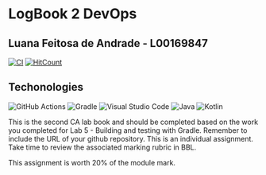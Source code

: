 # LogBook 2 DevOps
## Luana Feitosa de Andrade - L00169847

[![CI](https://github.com/luziandrade/LogBook2/workflows/CI/badge.svg)](https://github.com/luziandrade/LogBook2/actions/workflows/main.yml)
[![HitCount](https://hits.dwyl.com/luziandrade/LogBook2.svg?style=flat&show=unique)](http://hits.dwyl.com/luziandrade/LogBook2)

## Techonologies 
![GitHub Actions](https://img.shields.io/badge/github%20actions-%232671E5.svg?style=for-the-badge&logo=githubactions&logoColor=white)
![Gradle](https://img.shields.io/badge/Gradle-02303A.svg?style=for-the-badge&logo=Gradle&logoColor=white)
![Visual Studio Code](https://img.shields.io/badge/Visual%20Studio%20Code-0078d7.svg?style=for-the-badge&logo=visual-studio-code&logoColor=white)
![Java](https://img.shields.io/badge/java-%23ED8B00.svg?style=for-the-badge&logo=java&logoColor=white)
![Kotlin](https://img.shields.io/badge/kotlin-%230095D5.svg?style=for-the-badge&logo=kotlin&logoColor=white)

This is the second CA lab book and should be completed based on the work you completed for Lab 5 - Building and testing with Gradle. Remember to include the URL of your github repository. This is an individual assignment. Take time to review the associated marking rubric in BBL.

This assignment is worth 20% of the module mark.
